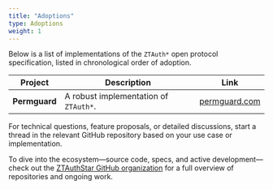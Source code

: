 ```yaml
---
title: "Adoptions"
type: Adoptions
weight: 1
---
```


Below is a list of implementations of the `ZTAuth*` open protocol specification, listed in chronological order of adoption.

| **Project**  | **Description**                       | **Link**                                   |
|--------------|---------------------------------------|--------------------------------------------|
| **Permguard**| A robust implementation of `ZTAuth*`. | [permguard.com](https://www.permguard.com) |

For technical questions, feature proposals, or detailed discussions, start a thread in the relevant GitHub repository based on your use case or implementation.

To dive into the ecosystem—source code, specs, and active development—check out the [ZTAuthStar GitHub organization](https://github.com/ztauthstar/ztauthstar-specs) for a full overview of repositories and ongoing work.
